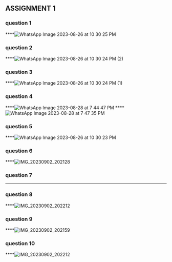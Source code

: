 ## ASSIGNMENT 1

### question 1
****![WhatsApp Image 2023-08-26 at 10 30 25 PM](https://github.com/zoni2004/PF-FALL-23/assets/142867557/bec04e95-1a3b-4028-8ca8-f46eba7a3939)

### question 2
****![WhatsApp Image 2023-08-26 at 10 30 24 PM (2)](https://github.com/zoni2004/PF-FALL-23/assets/142867557/10f5f1c2-73f4-4c38-ae67-a968ee9448a8)

### question 3
****![WhatsApp Image 2023-08-26 at 10 30 24 PM (1)](https://github.com/zoni2004/PF-FALL-23/assets/142867557/88ffd2e7-73c4-4125-9edb-c5ee64e1264d)

### question 4
****![WhatsApp Image 2023-08-28 at 7 44 47 PM](https://github.com/zoni2004/PF-FALL-23/assets/142867557/f7431045-7fb7-4cf0-8232-dfed5f48c9b7)
****![WhatsApp Image 2023-08-28 at 7 47 35 PM](https://github.com/zoni2004/PF-FALL-23/assets/142867557/1e5a0a11-7b92-42f3-a35e-a72f51d5715b)

### question 5
****![WhatsApp Image 2023-08-26 at 10 30 23 PM](https://github.com/zoni2004/PF-FALL-23/assets/142867557/78a3c588-721e-4926-920e-79f77497f91c)

### question 6
****![IMG_20230902_202128](https://github.com/zoni2004/PF-FALL-23/assets/142867557/3f052b6d-50ad-440f-a6aa-08ed6fc2e87f)

### question 7
****

### question 8
****![IMG_20230902_202212](https://github.com/zoni2004/PF-FALL-23/assets/142867557/750fb935-baf9-4e12-83c2-41fb6186faba)

### question 9
****![IMG_20230902_202159](https://github.com/zoni2004/PF-FALL-23/assets/142867557/0568222c-0709-410f-8a8e-eeb9dcfc34f6)

### question 10
****![IMG_20230902_202212](https://github.com/zoni2004/PF-FALL-23/assets/142867557/18fd9901-043f-4382-ab30-84e3fd2a6762)


